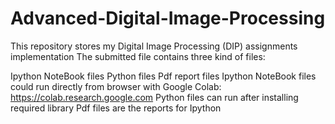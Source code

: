 # Advanced-Digital-Image-Processing

This repository stores my Digital Image Processing (DIP) assignments implementation The submitted file contains three kind of files:

Ipython NoteBook files
Python files
Pdf report files
Ipython NoteBook files could run directly from browser with Google Colab: https://colab.research.google.com
Python files can run after installing required library
Pdf files are the reports for Ipython
